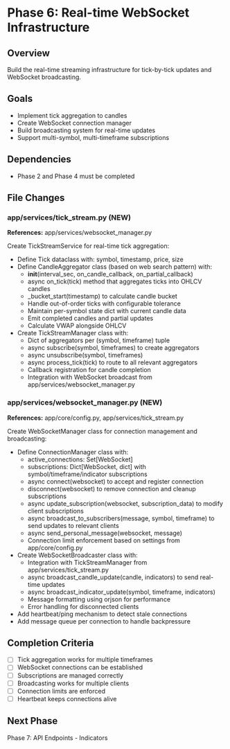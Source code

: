 # Phase 6: Real-time WebSocket Infrastructure

## Overview
Build the real-time streaming infrastructure for tick-by-tick updates and WebSocket broadcasting.

## Goals
- Implement tick aggregation to candles
- Create WebSocket connection manager
- Build broadcasting system for real-time updates
- Support multi-symbol, multi-timeframe subscriptions

## Dependencies
- Phase 2 and Phase 4 must be completed

## File Changes

### app/services/tick_stream.py (NEW)
**References:** app/services/websocket_manager.py

Create TickStreamService for real-time tick aggregation:
- Define Tick dataclass with: symbol, timestamp, price, size
- Define CandleAggregator class (based on web search pattern) with:
  - __init__(interval_sec, on_candle_callback, on_partial_callback)
  - async on_tick(tick) method that aggregates ticks into OHLCV candles
  - _bucket_start(timestamp) to calculate candle bucket
  - Handle out-of-order ticks with configurable tolerance
  - Maintain per-symbol state dict with current candle data
  - Emit completed candles and partial updates
  - Calculate VWAP alongside OHLCV
- Create TickStreamManager class with:
  - Dict of aggregators per (symbol, timeframe) tuple
  - async subscribe(symbol, timeframes) to create aggregators
  - async unsubscribe(symbol, timeframes)
  - async process_tick(tick) to route to all relevant aggregators
  - Callback registration for candle completion
  - Integration with WebSocket broadcast from app/services/websocket_manager.py

### app/services/websocket_manager.py (NEW)
**References:** app/core/config.py, app/services/tick_stream.py

Create WebSocketManager class for connection management and broadcasting:
- Define ConnectionManager class with:
  - active_connections: Set[WebSocket]
  - subscriptions: Dict[WebSocket, dict] with symbol/timeframe/indicator subscriptions
  - async connect(websocket) to accept and register connection
  - disconnect(websocket) to remove connection and cleanup subscriptions
  - async update_subscription(websocket, subscription_data) to modify client subscriptions
  - async broadcast_to_subscribers(message, symbol, timeframe) to send updates to relevant clients
  - async send_personal_message(websocket, message)
  - Connection limit enforcement based on settings from app/core/config.py
- Create WebSocketBroadcaster class with:
  - Integration with TickStreamManager from app/services/tick_stream.py
  - async broadcast_candle_update(candle, indicators) to send real-time updates
  - async broadcast_indicator_update(symbol, timeframe, indicators)
  - Message formatting using orjson for performance
  - Error handling for disconnected clients
- Add heartbeat/ping mechanism to detect stale connections
- Add message queue per connection to handle backpressure

## Completion Criteria
- [ ] Tick aggregation works for multiple timeframes
- [ ] WebSocket connections can be established
- [ ] Subscriptions are managed correctly
- [ ] Broadcasting works for multiple clients
- [ ] Connection limits are enforced
- [ ] Heartbeat keeps connections alive

## Next Phase
Phase 7: API Endpoints - Indicators
